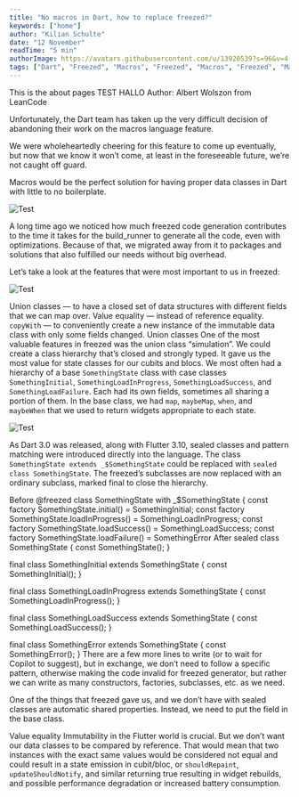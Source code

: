 ```yaml
---
title: "No macros in Dart, how to replace freezed?"
keywords: ["home"]
author: "Kilian Schulte"
date: "12 November"
readTime: "5 min"
authorImage: https://avatars.githubusercontent.com/u/13920539?s=96&v=4
tags: ["Dart", "Freezed", "Macros", "Freezed", "Macros", "Freezed", "Macros", "Freezed", "Macros", "Freezed", "Macros", "Freezed", "Macros", "Freezed", "Macros"]
---
```



This is the about pages TEST HALLO
Author: Albert Wolszon from LeanCode

Unfortunately, the Dart team has taken up the very difficult decision of abandoning their work on the macros language feature.

<link to Dart team announcement post>

<DropCap/>
We were wholeheartedly cheering for this feature to come up eventually, but now that we know it won’t come, at least in the foreseeable future, we’re not caught off guard.

Macros would be the perfect solution for having proper data classes in Dart with little to no boilerplate.

![Test](https://images.unsplash.com/photo-1501504905252-473c47e087f8)

A long time ago we noticed how much freezed code generation contributes to the time it takes for the build_runner to generate all the code, even with optimizations. Because of that, we migrated away from it to packages and solutions that also fulfilled our needs without big overhead.

<PostBreak/>

Let’s take a look at the features that were most important to us in freezed:

<Image
  src="https://images.unsplash.com/photo-1501504905252-473c47e087f8"
  alt="Test"
  caption="Some nice image from Unsplash"
  zoom
/>

Union classes — to have a closed set of data structures with different fields that we can map over.
Value equality — instead of reference equality.
`copyWith` — to conveniently create a new instance of the immutable data class with only some fields changed.
Union classes
One of the most valuable features in freezed was the union class “simulation”. We could create a class hierarchy that’s closed and strongly typed. It gave us the most value for state classes for our cubits and blocs. We most often had a hierarchy of a base `SomethingState` class with case classes `SomethingInitial`, `SomethingLoadInProgress`, `SomethingLoadSuccess`, and `SomethingLoadFailure`. Each had its own fields, sometimes all sharing a portion of them. In the base class, we had `map`, `maybeMap`, `when`, and `maybeWhen` that we used to return widgets appropriate to each state.

<img src="https://images.unsplash.com/photo-1501504905252-473c47e087f8" alt="Test" caption="HELLO THIS IS CAPTION" />

As Dart 3.0 was released, along with Flutter 3.10, sealed classes and pattern matching were introduced directly into the language. The class `SomethingState extends _$SomethingState` could be replaced with `sealed class SomethingState`. The freezed’s subclasses are now replaced with an ordinary subclass, marked final to close the hierarchy.

Before
@freezed
class SomethingState with _$SomethingState {
 const factory SomethingState.initial() = SomethingInitial;
 const factory SomethingState.loadInProgress() = SomethingLoadInProgress;
 const factory SomethingState.loadSuccess() = SomethingLoadSuccess;
 const factory SomethingState.loadFailure() = SomethingError
After
sealed class SomethingState {
 const SomethingState();
}

final class SomethingInitial extends SomethingState {
 const SomethingInitial();
}

final class SomethingLoadInProgress extends SomethingState {
 const SomethingLoadInProgress();
}

final class SomethingLoadSuccess extends SomethingState {
 const SomethingLoadSuccess();
}

final class SomethingError extends SomethingState {
 const SomethingError();
}
There are a few more lines to write (or to wait for Copilot to suggest), but in exchange, we don’t need to follow a specific pattern, otherwise making the code invalid for freezed generator, but rather we can write as many constructors, factories, subclasses, etc. as we need.

One of the things that freezed gave us, and we don’t have with sealed classes are automatic shared properties. Instead, we need to put the field in the base class.

Value equality
Immutability in the Flutter world is crucial. But we don’t want our data classes to be compared by reference. That would mean that two instances with the exact same values would be considered not equal and could result in a state emission in cubit/bloc, or `shouldRepaint`, `updateShouldNotify`, and similar returning true resulting in widget rebuilds, and possible performance degradation or increased battery consumption.